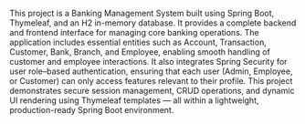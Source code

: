 This project is a Banking Management System built using Spring Boot, Thymeleaf, and an H2 in-memory database. It provides a complete backend and frontend interface for managing core banking operations. The application includes essential entities such as Account, Transaction, Customer, Bank, Branch, and Employee, enabling smooth handling of customer and employee interactions. It also integrates Spring Security for user role–based authentication, ensuring that each user (Admin, Employee, or Customer) can only access features relevant to their profile. This project demonstrates secure session management, CRUD operations, and dynamic UI rendering using Thymeleaf templates — all within a lightweight, production-ready Spring Boot environment.
